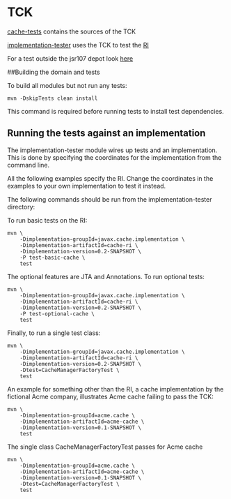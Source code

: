 # TCK

[cache-tests](https://github.com/jsr107/jsr107tck/tree/master/cache-tests) contains the sources of the TCK

[implementation-tester](https://github.com/jsr107/jsr107tck/tree/master/implementation-tester) uses the TCK to test the [RI](https://github.com/jsr107/RI)

For a test outside the jsr107 depot look [here](https://github.com/yannis666/AcmeCache/)

##Building the domain and tests

To build all modules but not run any tests:

    mvn -DskipTests clean install

This command is required before running tests to install test dependencies.

## Running the tests against an implementation


The implementation-tester module wires up tests and an implementation. This is done
by specifying the coordinates for the implementation from the command line.

All the following examples specify the RI. Change the coordinates in the examples to your own implementation
to test it instead.

The following commands should be run from the implementation-tester directory:



To run basic tests on the RI:

    mvn \
        -Dimplementation-groupId=javax.cache.implementation \
        -Dimplementation-artifactId=cache-ri \
        -Dimplementation-version=0.2-SNAPSHOT \
        -P test-basic-cache \
        test

The optional features are JTA and Annotations. To run optional tests:

    mvn \
        -Dimplementation-groupId=javax.cache.implementation \
        -Dimplementation-artifactId=cache-ri \
        -Dimplementation-version=0.2-SNAPSHOT \
        -P test-optional-cache \
        test

Finally, to run a single test class:

    mvn \
        -Dimplementation-groupId=javax.cache.implementation \
        -Dimplementation-artifactId=cache-ri \
        -Dimplementation-version=0.2-SNAPSHOT \
        -Dtest=CacheManagerFactoryTest \
        test

An example for something other than the RI, a cache implementation by the fictional Acme company,
illustrates Acme cache failing to pass the TCK:

    mvn \
        -Dimplementation-groupId=acme.cache \
        -Dimplementation-artifactId=acme-cache \
        -Dimplementation-version=0.1-SNAPSHOT \
        test

The single class CacheManagerFactoryTest passes for Acme cache

    mvn \
        -Dimplementation-groupId=acme.cache \
        -Dimplementation-artifactId=acme-cache \
        -Dimplementation-version=0.1-SNAPSHOT \
        -Dtest=CacheManagerFactoryTest \
        test
